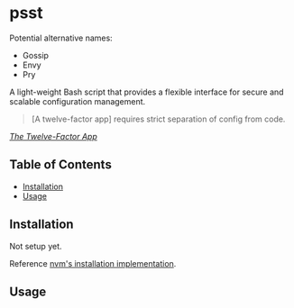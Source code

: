 # psst

Potential alternative names:
- Gossip
- Envy
- Pry

A light-weight Bash script that provides a flexible interface for secure and scalable configuration management.

> [A twelve-factor app] requires strict separation of config from code.

_[The Twelve-Factor App](https://12factor.net/config)_

## Table of Contents
- [Installation](#installation)
- [Usage](#usage)

## Installation

Not setup yet.

Reference [nvm's installation implementation](https://github.com/creationix/nvm#installation-and-update).

## Usage
